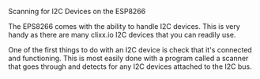 Scanning for I2C Devices on the ESP8266

The EPS8266 comes with the ability to handle I2C devices. This is
very handy as there are many clixx.io I2C devices that you can
readily use.

One of the first things to do with an I2C device is check that it's
connected and functioning. This is most easily done with a program
called a scanner that goes through and detects for any I2C devices
attached to the I2C bus.

